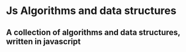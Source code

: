 # Js Algorithms and data structures

## A collection of algorithms and data structures, written in javascript